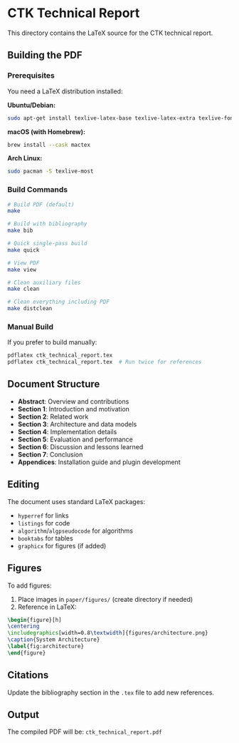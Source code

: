 # CTK Technical Report

This directory contains the LaTeX source for the CTK technical report.

## Building the PDF

### Prerequisites

You need a LaTeX distribution installed:

**Ubuntu/Debian:**
```bash
sudo apt-get install texlive-latex-base texlive-latex-extra texlive-fonts-recommended
```

**macOS (with Homebrew):**
```bash
brew install --cask mactex
```

**Arch Linux:**
```bash
sudo pacman -S texlive-most
```

### Build Commands

```bash
# Build PDF (default)
make

# Build with bibliography
make bib

# Quick single-pass build
make quick

# View PDF
make view

# Clean auxiliary files
make clean

# Clean everything including PDF
make distclean
```

### Manual Build

If you prefer to build manually:

```bash
pdflatex ctk_technical_report.tex
pdflatex ctk_technical_report.tex  # Run twice for references
```

## Document Structure

- **Abstract**: Overview and contributions
- **Section 1**: Introduction and motivation
- **Section 2**: Related work
- **Section 3**: Architecture and data models
- **Section 4**: Implementation details
- **Section 5**: Evaluation and performance
- **Section 6**: Discussion and lessons learned
- **Section 7**: Conclusion
- **Appendices**: Installation guide and plugin development

## Editing

The document uses standard LaTeX packages:
- `hyperref` for links
- `listings` for code
- `algorithm`/`algpseudocode` for algorithms
- `booktabs` for tables
- `graphicx` for figures (if added)

## Figures

To add figures:
1. Place images in `paper/figures/` (create directory if needed)
2. Reference in LaTeX:
```latex
\begin{figure}[h]
\centering
\includegraphics[width=0.8\textwidth]{figures/architecture.png}
\caption{System Architecture}
\label{fig:architecture}
\end{figure}
```

## Citations

Update the bibliography section in the `.tex` file to add new references.

## Output

The compiled PDF will be: `ctk_technical_report.pdf`
